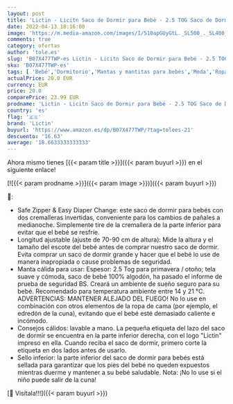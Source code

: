 ```yaml
---
layout: post
title: 'Lictin - Licitn Saco de Dormir para Bebé - 2.5 TOG Saco de Dormir para Bebés，Longitud Ajustable para Bebé  Azul  3-18 Meses 70-90cm '
date: 2022-04-13 18:16:08
image: 'https://m.media-amazon.com/images/I/510apGUyGtL._SL500_._SL400_.jpg'
comments: true
category: ofertas
author: 'tole.es'
slug: 'B07X477TWP-es Lictin - Licitn Saco de Dormir para Bebé - 2.5 TOG Saco de...'
sku: 'B07X477TWP-es'
tags: [ 'Bebé','Dormitorio','Mantas y mantitas para bebés','Moda','Ropa','Ropa de cama','Sacos de dormir para bebés','bebé','lictin','🇪🇸', ]
actualPrice: 20.0 EUR
currency: EUR
price: 20.0
comparePrice: 23.99 EUR
prodname: 'Lictin - Licitn Saco de Dormir para Bebé - 2.5 TOG Saco de Dormir para Bebés，Longitud Ajustable para Bebé  Azul  3-18 Meses 70-90cm '
country: 'es'
flag: '🇪🇸'
brand: 'Lictin'
buyurl: 'https://www.amazon.es/dp/B07X477TWP/?tag=tolees-21'
descuento: '16.63'
average: '18.6633333333333'
---
```


Ahora mismo tienes [{{< param title >}}]({{< param buyurl >}}) en el siguiente enlace!

[![{{< param prodname >}}]({{< param image >}})]({{< param buyurl >}})

🔎:

- Safe Zipper & Easy Diaper Change: este saco de dormir para bebés con dos cremalleras invertidas, conveniente para los cambios de pañales a medianoche. Simplemente tire de la cremallera de la parte inferior para evitar que el bebé se resfríe.
- Longitud ajustable (ajuste de 70-90 cm de altura): Mide la altura y el tamaño del escote del bebé antes de comprar nuestro saco de dormir. Evita comprar un saco de dormir grande y hacer que el bebé lo use de manera inapropiada o cause problemas de seguridad.
- Manta cálida para usar: Espesor: 2.5 Tog para primavera / otoño; tela suave y cómoda, saco de bebé 100% algodón, ha pasado el informe de prueba de seguridad BS. Creará un ambiente de sueño seguro para su bebé. Recomendado para temperatura ambiente entre 14 y 21 ℃. ADVERTENCIAS: MANTENER ALEJADO DEL FUEGO! No lo use en combinación con otros elementos de la ropa de cama (por ejemplo, el edredón de la cuna), evitando que el bebé esté demasiado caliente e incómodo.
- Consejos cálidos: lavable a mano. La pequeña etiqueta del lazo del saco de dormir se encuentra en la parte inferior derecha, con el logo "Lictin" impreso en ella. Cuando reciba el saco de dormir, primero corte la etiqueta en dos lados antes de usarlo.
- Sello inferior: la parte inferior del saco de dormir para bebés está sellada para garantizar que los pies del bebé no queden expuestos mientras duerme y mantener a su bebé saludable. Nota: ¡No lo use si el niño puede salir de la cuna!

[🛒 Visítala!!!]({{< param buyurl >}})
